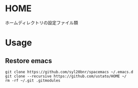 # HOME
ホームディレクトリの設定ファイル類


# Usage

## Restore emacs

``` shell
git clone https://github.com/syl20bnr/spacemacs ~/.emacs.d
git clone --recursive https://github.com/ustato/HOME ~/
rm -rf ~/.git .gitmodules
```
